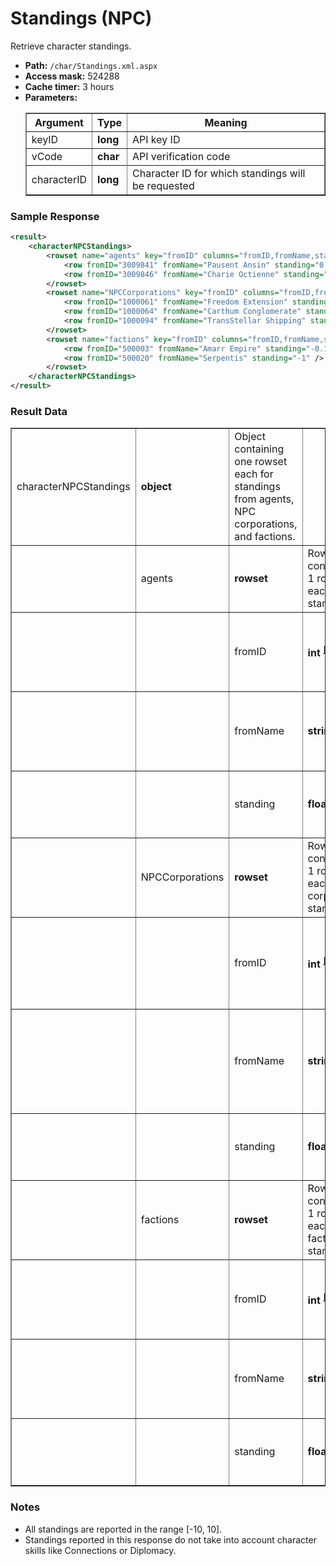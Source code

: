 # Standings (NPC)
Retrieve character standings.

* __Path:__ ``/char/Standings.xml.aspx``
* __Access mask:__ 524288
* __Cache timer:__ 3 hours
* __Parameters:__
    <table border="1">
        <tbody>
            <tr>
                <th>Argument</th>
                <th>Type</th>
                <th>Meaning</th>
            </tr>
            <tr>
                <td>keyID</td>
                <td><strong>long</strong></td>
                <td>API key ID</td>
            </tr>
            <tr>
                <td>vCode</td>
                <td><strong>char</strong></td>
                <td>API verification code</td>
            <tr>
            <tr>
                <td>characterID</td>
                <td><strong>long</strong></td>
                <td>Character ID for which standings will be requested</td>
            <tr>
        </tbody>
    </table>

### Sample Response

```xml
<result>
    <characterNPCStandings>
        <rowset name="agents" key="fromID" columns="fromID,fromName,standing">
            <row fromID="3009841" fromName="Pausent Ansin" standing="0.1" />
            <row fromID="3009846" fromName="Charie Octienne" standing="0.19" />
        </rowset>
        <rowset name="NPCCorporations" key="fromID" columns="fromID,fromName,standing">
            <row fromID="1000061" fromName="Freedom Extension" standing="0" />
            <row fromID="1000064" fromName="Carthum Conglomerate" standing="0.34" />
            <row fromID="1000094" fromName="TransStellar Shipping" standing="0.02" />
        </rowset>
        <rowset name="factions" key="fromID" columns="fromID,fromName,standing">
            <row fromID="500003" fromName="Amarr Empire" standing="-0.1" />
            <row fromID="500020" fromName="Serpentis" standing="-1" />
        </rowset>
    </characterNPCStandings>
</result>
```

### Result Data

<table border="1">
    <tbody>
        <tr>
            <td>characterNPCStandings</td>
            <td><strong>object</strong></td>
            <td>Object containing one rowset each for standings from agents, NPC corporations, and factions.</td>
            <td></td>
            <td></td>
        </tr>
        <tr>
            <td></td>
            <td>agents</td>
            <td><strong>rowset</strong></td>
            <td>Rowset containing 1 row for each agent standing.</td>
            <td></td>
        </tr>
        <tr>
            <td></td>
	    <td></td>
            <td>fromID</td>
            <td>
	        <strong>int</strong>
                <sup>
                    <a href="../../sde/mssql/mssql_agtAgents.html">[1]</a>
                </sup>
            </td>
            <td>ID of agent this character has standing with.</td>
        </tr>
        <tr>
            <td></td>
	    <td></td>
            <td>fromName</td>
            <td><strong>string</strong></td>
            <td>Name of agent this character has standing with.</td>
        </tr>
        <tr>
            <td></td>
	    <td></td>
            <td>standing</td>
            <td><strong>float</strong></td>
            <td>Current base standing with this entity.</td>
        </tr>
        <tr>
            <td></td>
            <td>NPCCorporations</td>
            <td><strong>rowset</strong></td>
            <td>Rowset containing 1 row for each NPC corporation standing.</td>
            <td></td>
        </tr>
        <tr>
            <td></td>
	    <td></td>
            <td>fromID</td>
            <td>
	        <strong>int</strong>
                <sup>
                    <a href="../../sde/mssql/mssql_crpNPCCorporations.html">[1]</a>
                </sup>
            </td>
            <td>ID of NPC corporation this character has standing with.</td>
        </tr>
        <tr>
            <td></td>
	    <td></td>
            <td>fromName</td>
            <td><strong>string</strong></td>
            <td>Name of NPC corporation this character has standing with.</td>
        </tr>
        <tr>
            <td></td>
	    <td></td>
            <td>standing</td>
            <td><strong>float</strong></td>
            <td>Current base standing with this entity.</td>
        </tr>
        <tr>
            <td></td>
            <td>factions</td>
            <td><strong>rowset</strong></td>
            <td>Rowset containing 1 row for each faction standing.</td>
            <td></td>
        </tr>
        <tr>
            <td></td>
	    <td></td>
            <td>fromID</td>
            <td>
	        <strong>int</strong>
                <sup>
                    <a href="../../sde/mssql/mssql_chrFactions.html">[1]</a>
                </sup>
            </td>
            <td>ID of faction this character has standing with.</td>
        </tr>
        <tr>
            <td></td>
	    <td></td>
            <td>fromName</td>
            <td><strong>string</strong></td>
            <td>Name of faction this character has standing with.</td>
        </tr>
        <tr>
            <td></td>
	    <td></td>
            <td>standing</td>
            <td><strong>float</strong></td>
            <td>Current base standing with this entity.</td>
        </tr>
    </tbody>
</table>

### Notes

* All standings are reported in the range [-10, 10].
* Standings reported in this response do not take into account character skills like Connections or Diplomacy.
